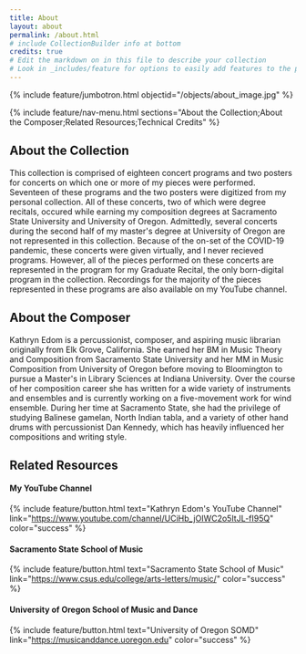 ```yaml
---
title: About
layout: about
permalink: /about.html
# include CollectionBuilder info at bottom
credits: true
# Edit the markdown on in this file to describe your collection
# Look in _includes/feature for options to easily add features to the page
---
```


{% include feature/jumbotron.html objectid="/objects/about_image.jpg" %}

{% include feature/nav-menu.html sections="About the Collection;About the Composer;Related Resources;Technical Credits" %}

## About the Collection

This collection is comprised of eighteen concert programs and two posters for concerts on which one or more of my pieces were performed.  Seventeen of these programs and the two posters were digitized from my personal collection.  All of these concerts, two of which were degree recitals, occured while earning my composition degrees at Sacramento State University and University of Oregon.  Admittedly, several concerts during the second half of my master's degree at University of Oregon are not represented in this collection.  Because of the on-set of the COVID-19 pandemic, these concerts were given virtually, and I never recieved programs.  However, all of the pieces performed on these concerts are represented in the program for my Graduate Recital, the only born-digital program in the collection.  Recordings for the majority of the pieces represented in these programs are also available on my YouTube channel.

## About the Composer

Kathryn Edom is a percussionist, composer, and aspiring music librarian originally from Elk Grove, California.  She earned her BM in Music Theory and Composition from Sacramento State University and her MM in Music Composition from University of Oregon before moving to Bloomington to pursue a Master's in Library Sciences at Indiana University.  Over the course of her composition career she has written for a wide variety of instruments and ensembles and is currently working on a five-movement work for wind ensemble.  During her time at Sacramento State, she had the privilege of studying Balinese gamelan, North Indian tabla, and a variety of other hand drums with percussionist Dan Kennedy, which has heavily influenced her compositions and writing style.

## Related Resources

#### My YouTube Channel

{% include feature/button.html text="Kathryn Edom's YouTube Channel" link="https://www.youtube.com/channel/UCiHb_jOIWC2o5ItJL-fI95Q" color="success" %}

#### Sacramento State School of Music

{% include feature/button.html text="Sacramento State School of Music" link="https://www.csus.edu/college/arts-letters/music/" color="success" %}

#### University of Oregon School of Music and Dance

{% include feature/button.html text="University of Oregon SOMD" link="https://musicanddance.uoregon.edu" color="success" %}
